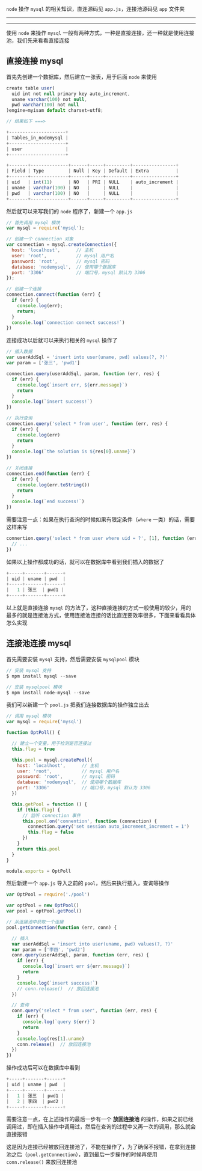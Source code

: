 `node` 操作 `mysql` 的相关知识，直连源码见 `app.js`，连接池源码见 `app` 文件夹

----

----

使用 `node` 来操作 `mysql` 一般有两种方式，一种是直接连接，还一种就是使用连接池，我们先来看看直接连接

## 直接连接 mysql

首先先创建一个数据库，然后建立一张表，用于后面 `node` 来使用

```js
create table user(
  uid int not null primary key auto_increment,
  uname varchar(100) not null,
  pwd varchar(100) not null
)engine=myisam default charset=utf8;

// 结果如下 ===>

+---------------------+
| Tables_in_nodemysql |
+---------------------+
| user                |
+---------------------+

+-------+--------------+------+-----+---------+----------------+
| Field | Type         | Null | Key | Default | Extra          |
+-------+--------------+------+-----+---------+----------------+
| uid   | int(11)      | NO   | PRI | NULL    | auto_increment |
| uname | varchar(100) | NO   |     | NULL    |                |
| pwd   | varchar(100) | NO   |     | NULL    |                |
+-------+--------------+------+-----+---------+----------------+
```

然后就可以来写我们的 `node` 程序了，新建一个 `app.js`

```js
// 首先调用 mysql 模块
var mysql = require('mysql');

// 创建一个 connection 对象
var connection = mysql.createConnection({
  host: 'localhost',      // 主机
  user: 'root',           // mysql 用户名
  password: 'root',       // mysql 密码
  database: 'nodemysql',  // 使用哪个数据库
  port: '3306'            // 端口号，mysql 默认为 3306
});

// 创建一个连接
connection.connect(function (err) {
  if (err) {
    console.log(err);
    return;
  }
  console.log(`connection connect success!`)
})
```

连接成功以后就可以来执行相关的 `mysql` 操作了

```js
// 插入数据
var userAddSql = 'insert into user(uname, pwd) values(?, ?)'
var param = ['张三', 'pwd1']

connection.query(userAddSql, param, function (err, res) {
  if (err) {
    console.log(`insert err, ${err.message}`)
    return
  }
  console.log(`insert success!`)
})

// 执行查询
connection.query('select * from user', function (err, res) {
  if (err) {
    console.log(err)
    return
  }
  console.log(`the solution is ${res[0].uname}`)
})

// 关闭连接
connection.end(function (err) {
  if (err) {
    console.log(err.toString())
    return
  }
  console.log(`end success!`)
})
```

需要注意一点：如果在执行查询的时候如果有限定条件（`where` 一类）的话，需要这样来写

```js
connertion.query('select * from user where uid = ?', [1], function (err, res) {
  // ... 
})
```

如果以上操作都成功的话，就可以在数据库中看到我们插入的数据了

```js
+-----+-------+------+
| uid | uname | pwd  |
+-----+-------+------+
|   1 | 张三  | pwd1 |
+-----+-------+------+
```

以上就是直接连接 `mysql` 的方法了，这种直接连接的方式一般使用的较少，用的最多的就是连接池方式，使用连接池连接的话比直连要效率很多，下面来看看具体怎么实现



## 连接池连接 mysql

首先需要安装 `mysql` 支持，然后需要安装 `mysqlpool` 模块

```js
// 安装 mysql 支持
$ npm install mysql --save

// 安装 mysqlpool 模块
$ npm install node-mysql --save
```

我们可以新建一个 `pool.js` 把我们连接数据库的操作独立出去

```js
// 调用 mysql 模块
var mysql = require('mysql')

function OptPoll() {

  // 建立一个变量，用于检测是否连接过
  this.flag = true

  this.pool = mysql.createPool({
    host: 'localhost',      // 主机
    user: 'root',           // mysql 用户名
    password: 'root',       // mysql 密码
    database: 'nodemysql',  // 使用哪个数据库
    port: '3306'            // 端口号，mysql 默认为 3306
  })

  this.getPool = function () {
    if (this.flag) {
      // 监听 connection 事件
      this.pool.on('connention', function (connection) {
        connection.query('set session auto_increment_increment = 1')
        this.flag = false
      })
    }
    return this.pool
  }
}

module.exports = OptPoll
```

然后新建一个 `app.js` 导入之前的 `pool`，然后来执行插入，查询等操作

```js
var OptPool = require('./pool')

var optPool = new OptPool()
var pool = optPool.getPool()

// 从连接池中获取一个连接
pool.getConnection(function (err, conn) {

  // 插入
  var userAddSql = 'insert into user(uname, pwd) values(?, ?)'
  var param = ['李四', 'pwd2']
  conn.query(userAddSql, param, function (err, res) {
    if (err) {
      console.log(`insert err ${err.message}`)
      return
    }
    console.log(`insert success!`)
    // conn.release()  // 放回连接池
  })

  // 查询
  conn.query('select * from user', function (err, res) {
    if (err) {
      console.log(`query ${err}`)
      return
    }
    console.log(res[1].uname)
    conn.release()  // 放回连接池
  })
})
```

操作成功后可以在数据库中看到

```js
+-----+-------+------+
| uid | uname | pwd  |
+-----+-------+------+
|   1 | 张三  | pwd1 |
|   2 | 李四  | pwd2 |
+-----+-------+------+
```

需要注意一点，在上述操作的最后一步有一个 **放回连接池** 的操作，如果之前已经调用过，即在插入操作中调用过，然后在查询的过程中又再一次的调用，那么就会直接报错

这是因为连接已经被放回连接池了，不能在操作了，为了确保不报错，在拿到连接池之后（`pool.getConnection`），直到最后一步操作的时候再使用 `conn.release()` 来放回连接池
